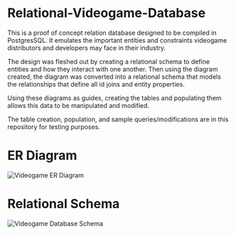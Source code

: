 # Relational-Videogame-Database

This is a proof of concept relation database designed to be compiled in PostgresSQL. It emulates the important entities and constraints videogame distributors and developers may face in their industry.

The design was fleshed out by creating a relational schema to define entities and how they interact with one another. Then using the diagram created, the diagram was converted into a relational schema that models the relationships that define all id joins and entity properties. 

Using these diagrams as guides, creating the tables and populating them allows this data to be manipulated and modified.

The table creation, population, and sample queries/modifications are in this repository for testing purposes.

# ER Diagram
![Videogame ER Diagram](https://github.com/user-attachments/assets/e3f4342e-6b91-4f71-bc33-deb6568b7eb7)

# Relational Schema
![Videogame Database Schema](https://github.com/user-attachments/assets/0887bb61-d0fe-4e0e-94df-cb580f98cf2f)
